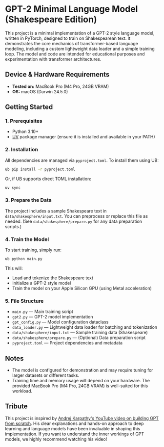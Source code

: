 # GPT-2 Minimal Language Model (Shakespeare Edition)

This project is a minimal implementation of a GPT-2 style language model, written in PyTorch, designed to train on Shakespearean text. It demonstrates the core mechanics of transformer-based language modeling, including a custom lightweight data loader and a simple training loop. The model and code are intended for educational purposes and experimentation with transformer architectures.

## Device & Hardware Requirements

- **Tested on:** MacBook Pro (M4 Pro, 24GB VRAM)
- **OS:** macOS (Darwin 24.5.0) 

## Getting Started

### 1. Prerequisites

- Python 3.10+
- [UV](https://github.com/astral-sh/uv) package manager (ensure it is installed and available in your PATH)

### 2. Installation

All dependencies are managed via `pyproject.toml`. To install them using UB:

```sh
ub pip install -r pyproject.toml
```

Or, if UB supports direct TOML installation:

```sh
uv sync
```

### 3. Prepare the Data

The project includes a sample Shakespeare text in `data/shakesphere/input.txt`. You can preprocess or replace this file as needed. (See `data/shakesphere/prepare.py` for any data preparation scripts.)

### 4. Train the Model

To start training, simply run:

```sh
ub python main.py
```

This will:

- Load and tokenize the Shakespeare text
- Initialize a GPT-2 style model
- Train the model on your Apple Silicon GPU (using Metal acceleration)

### 5. File Structure

- `main.py` — Main training script
- `gpt2.py` — GPT-2 model implementation
- `gpt_config.py` — Model configuration dataclass
- `data_loader.py` — Lightweight data loader for batching and tokenization
- `data/shakesphere/input.txt` — Sample training data (Shakespeare)
- `data/shakesphere/prepare.py` — (Optional) Data preparation script
- `pyproject.toml` — Project dependencies and metadata

## Notes

- The model is configured for demonstration and may require tuning for larger datasets or different tasks.
- Training time and memory usage will depend on your hardware. The provided MacBook Pro (M4 Pro, 24GB VRAM) is well-suited for this workload.

## Tribute

This project is inspired by [Andrej Karpathy's YouTube video on building GPT from scratch](https://www.youtube.com/watch?v=l8pRSuU81PU). His clear explanations and hands-on approach to deep learning and language models have been invaluable in shaping this implementation. If you want to understand the inner workings of GPT models, we highly recommend watching his video!
